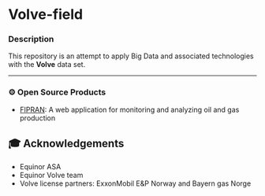 # Volve-field

### Description
This repository is an attempt to apply Big Data and associated technologies with the **Volve** data set.

---

### ⚙ Open Source Products

- [FIPRAN](https://fipran.streamlit.app/): A web application for monitoring and analyzing oil and gas production

## 🎓 Acknowledgements
- Equinor ASA
- Equinor Volve team
- Volve license partners: ExxonMobil E&P Norway and Bayern gas Norge
